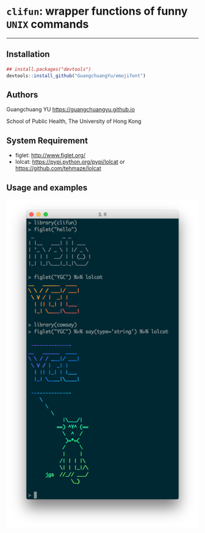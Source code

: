 # `clifun`: wrapper functions of funny `UNIX` commands
---------


## Installation


```r
## install.packages("devtools")
devtools::install_github("GuangchuangYu/emojifont")
```


## Authors

Guangchuang YU <https://guangchuangyu.github.io>

School of Public Health, The University of Hong Kong


## System Requirement

+ figlet: <http://www.figlet.org/>
+ lolcat: <https://pypi.python.org/pypi/lolcat> or <https://github.com/tehmaze/lolcat>


## Usage and examples

![](clifun.png)

